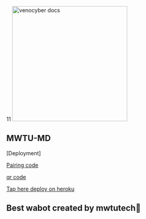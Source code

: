 11
<img alt="venocyber docs" height="300" src="https://telegra.ph/file/f7734019049f6985d41ef.jpg">  


## MWTU-MD

[Deployment]

 

[Pairing code](https://njuba-md-d0e4fe16a6f8.herokuapp.com/pair)


[qr code](https://njuba-md-d0e4fe16a6f8.herokuapp.com/qr)

[Tap here deploy on heroku](https://dashboard.heroku.com/new?template=https://github.com/IBRAHIM-TECH-AI/MWTU-MD/tree/main)


## Best wabot created by mwtutech🤝
